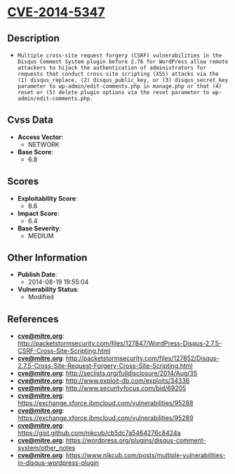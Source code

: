 
# [CVE-2014-5347](https://cve.mitre.org/cgi-bin/cvename.cgi?name=CVE-2014-5347)

## Description

- `Multiple cross-site request forgery (CSRF) vulnerabilities in the Disqus Comment System plugin before 2.76 for WordPress allow remote attackers to hijack the authentication of administrators for requests that conduct cross-site scripting (XSS) attacks via the (1) disqus_replace, (2) disqus_public_key, or (3) disqus_secret_key parameter to wp-admin/edit-comments.php in manage.php or that (4) reset or (5) delete plugin options via the reset parameter to wp-admin/edit-comments.php.`

## Cvss Data

- **Access Vector**:
  - NETWORK
- **Base Score**:
  - 6.8

## Scores

- **Exploitability Score**:
  - 8.6
- **Impact Score**:
  - 6.4
- **Base Severity**:
  - MEDIUM

## Other Information

- **Publish Date**:
  - 2014-08-19 19:55:04
- **Vulnerability Status**:
  - Modified

## References

- **cve@mitre.org**: http://packetstormsecurity.com/files/127847/WordPress-Disqus-2.7.5-CSRF-Cross-Site-Scripting.html
- **cve@mitre.org**: http://packetstormsecurity.com/files/127852/Disqus-2.7.5-Cross-Site-Request-Forgery-Cross-Site-Scripting.html
- **cve@mitre.org**: http://seclists.org/fulldisclosure/2014/Aug/35
- **cve@mitre.org**: http://www.exploit-db.com/exploits/34336
- **cve@mitre.org**: http://www.securityfocus.com/bid/69205
- **cve@mitre.org**: https://exchange.xforce.ibmcloud.com/vulnerabilities/95288
- **cve@mitre.org**: https://exchange.xforce.ibmcloud.com/vulnerabilities/95289
- **cve@mitre.org**: https://gist.github.com/nikcub/cb5dc7a5464276c8424a
- **cve@mitre.org**: https://wordpress.org/plugins/disqus-comment-system/other_notes
- **cve@mitre.org**: https://www.nikcub.com/posts/multiple-vulnerabilities-in-disqus-wordpress-plugin
